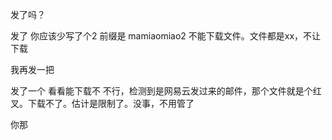 发了吗？

发了 你应该少写了个2  前缀是 mamiaomiao2
不能下载文件。文件都是xx，不让下载

我再发一把 

发了一个 看看能下载不 
不行，检测到是网易云发过来的邮件，那个文件就是个红叉。下载不了。估计是限制了。没事，不用管了

你那
